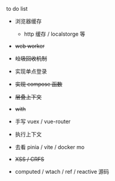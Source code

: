 to do list

- 浏览器缓存

  - http 缓存 / localstorge 等

- ~~web worker~~

- ~~垃圾回收机制~~

- 实现单点登录

- ~~实现 compose 函数~~

- ~~层叠上下文~~

- ~~with~~

- 手写 vuex / vue-router

- 执行上下文

- 去看 pinia / vite / docker
  mo
- ~~XSS / CRFS~~

- computed / wtach / ref / reactive 源码
